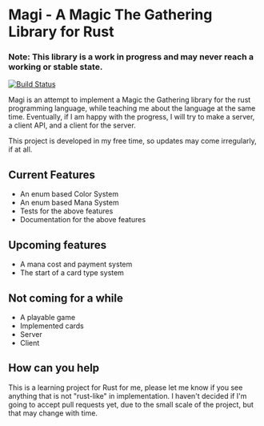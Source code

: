 # Magi - A Magic The Gathering Library for Rust

### Note: This library is a work in progress and may never reach a working or stable state.

[![Build Status](https://travis-ci.com/mtvjr/magi.svg?branch=master)](https://travis-ci.com/mtvjr/magi)

Magi is an attempt to implement a Magic the Gathering library for the rust programming language, while teaching me about
the language at the same time. Eventually, if I am happy with the progress, I will try to make a server, a client API,
and a client for the server.

This project is developed in my free time, so updates may come irregularly, if at all.

## Current Features
* An enum based Color System
* An enum based Mana System
* Tests for the above features
* Documentation for the above features

## Upcoming features
* A mana cost and payment system
* The start of a card type system

## Not coming for a while
* A playable game
* Implemented cards
* Server
* Client

## How can you help

This is a learning project for Rust for me, please let me know if you see anything that is not "rust-like" in
implementation. I haven't decided if I'm going to accept pull requests yet, due to the small scale of the project, but
that may change with time.